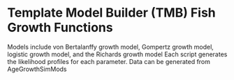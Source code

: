 # Template Model Builder (TMB) Fish Growth Functions
Models include von Bertalanffy growth model, Gompertz growth model, logistic growth model, and the Richards growth model
Each script generates the likelihood profiles for each parameter.
Data can be generated from AgeGrowthSimMods

